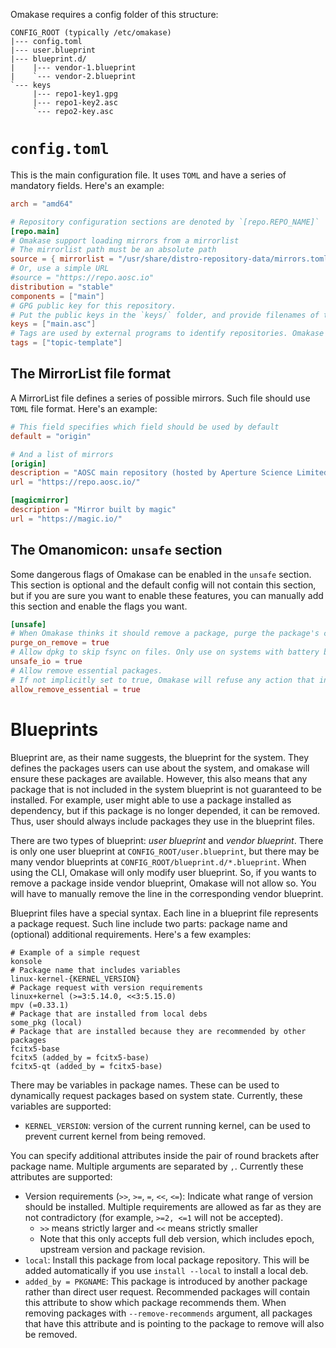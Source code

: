 Omakase requires a config folder of this structure:

```
CONFIG_ROOT (typically /etc/omakase)
|--- config.toml
|--- user.blueprint
|--- blueprint.d/
|    |--- vendor-1.blueprint
|    `--- vendor-2.blueprint
`--- keys
     |--- repo1-key1.gpg
     |--- repo1-key2.asc
     `--- repo2-key.asc
```

# `config.toml`
This is the main configuration file. It uses `TOML` and have a series of mandatory fields. Here's an example:

```toml
arch = "amd64"

# Repository configuration sections are denoted by `[repo.REPO_NAME]`
[repo.main]
# Omakase support loading mirrors from a mirrorlist
# The mirrorlist path must be an absolute path
source = { mirrorlist = "/usr/share/distro-repository-data/mirrors.toml", preferred = "origin" }
# Or, use a simple URL
#source = "https://repo.aosc.io"
distribution = "stable"
components = ["main"]
# GPG public key for this repository.
# Put the public keys in the `keys/` folder, and provide filenames of the key files here
keys = ["main.asc"]
# Tags are used by external programs to identify repositories. Omakase doesn't use them.
tags = ["topic-template"]
```

## The MirrorList file format
A MirrorList file defines a series of possible mirrors. Such file should use `TOML` file format. Here's an example:

```toml
# This field specifies which field should be used by default
default = "origin"

# And a list of mirrors
[origin]
description = "AOSC main repository (hosted by Aperture Science Limited)"
url = "https://repo.aosc.io/"

[magicmirror]
description = "Mirror built by magic"
url = "https://magic.io/"
```

## The Omanomicon: `unsafe` section
Some dangerous flags of Omakase can be enabled in the `unsafe` section. This section is optional and the default config will not contain this section, but if you are sure you want to enable these features, you can manually add this section and enable the flags you want.

```toml
[unsafe]
# When Omakase thinks it should remove a package, purge the package's config files too
purge_on_remove = true
# Allow dpkg to skip fsync on files. Only use on systems with battery backup.
unsafe_io = true
# Allow remove essential packages.
# If not implicitly set to true, Omakase will refuse any action that involves removing essential packages
allow_remove_essential = true
```

# Blueprints
Blueprint are, as their name suggests, the blueprint for the system. They defines the packages users can use about the system, and omakase will ensure these packages are available. However, this also means that any package that is not included in the system blueprint is not guaranteed to be installed. For example, user might able to use a package installed as dependency, but if this package is no longer depended, it can be removed. Thus, user should always include packages they use in the blueprint files.

There are two types of blueprint: _user blueprint_ and _vendor blueprint_. There is only one user blueprint at `CONFIG_ROOT/user.blueprint`, but there may be many vendor blueprints at `CONFIG_ROOT/blueprint.d/*.blueprint`. When using the CLI, Omakase will only modify user blueprint. So, if you wants to remove a package inside vendor blueprint, Omakase will not allow so. You will have to manually remove the line in the corresponding vendor blueprint.

Blueprint files have a special syntax. Each line in a blueprint file represents a package request. Such line include two parts: package name and (optional) additional requirements. Here's a few examples:

```
# Example of a simple request
konsole
# Package name that includes variables
linux-kernel-{KERNEL_VERSION}
# Package request with version requirements
linux+kernel (>=3:5.14.0, <<3:5.15.0)
mpv (=0.33.1)
# Package that are installed from local debs
some_pkg (local)
# Package that are installed because they are recommended by other packages
fcitx5-base
fcitx5 (added_by = fcitx5-base)
fcitx5-qt (added_by = fcitx5-base)
```

There may be variables in package names. These can be used to dynamically request packages based on system state. Currently, these variables are supported:
+ `KERNEL_VERSION`: version of the current running kernel, can be used to prevent current kernel from being removed.

You can specify additional attributes inside the pair of round brackets after package name. Multiple arguments are separated by `,`. Currently these attributes are supported:
+ Version requirements (`>>`, `>=`, `=`, `<<`, `<=`): Indicate what range of version should be installed. Multiple requirements are allowed as far as they are not contradictory (for example, `>=2, <=1` will not be accepted).
  - `>>` means strictly larger and `<<` means strictly smaller
  - Note that this only accepts full deb version, which includes epoch, upstream version and package revision.
+ `local`: Install this package from local package repository. This will be added automatically if you use `install --local` to install a local deb.
+ `added_by = PKGNAME`: This package is introduced by another package rather than direct user request. Recommended packages will contain this attribute to show which package recommends them. When removing packages with `--remove-recommends` argument, all packages that have this attribute and is pointing to the package to remove will also be removed.
